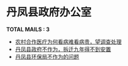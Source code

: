 # 丹凤县政府办公室
__TOTAL MAILS : 3__
- [农村合作医疗为何看病难看病贵，望调查处理](../../categories/mails/3675.md)
- [丹凤县政府不作为，拆迁九年得不到安置](../../categories/mails/3531.md)
- [丹凤县环保局不作为的问题](../../categories/mails/2763.md)